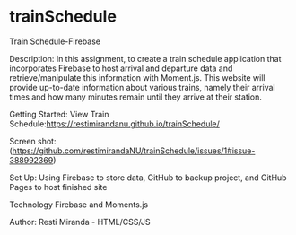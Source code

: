 # trainSchedule
Train Schedule-Firebase

Description:
In this assignment, to create a train schedule application that incorporates Firebase to host arrival and departure data and retrieve/manipulate this information with Moment.js. This website will provide up-to-date information about various trains, namely their arrival times and how many minutes remain until they arrive at their station.

Getting Started:
View Train Schedule:https://restimirandanu.github.io/trainSchedule/

Screen shot:
(https://github.com/restimirandaNU/trainSchedule/issues/1#issue-388992369)

Set Up:
Using Firebase to store data, GitHub to backup project, and GitHub Pages to host finished site

Technology
Firebase and Moments.js

Author:
Resti Miranda - HTML/CSS/JS


